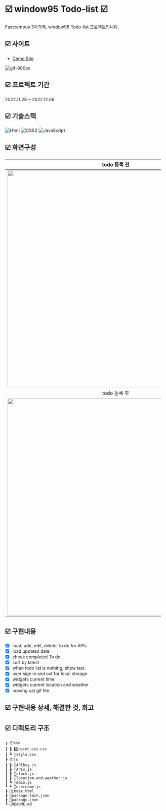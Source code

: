 # ☑️ window95 Todo-list ☑️

Fastcampus 3차과제, window98 Todo-list 프로젝트입니다.

## ☑️ 사이트

- [Demo Site](https://resilient-jalebi-3f6ccb.netlify.app/)

![gif-800px](https://user-images.githubusercontent.com/90189513/205950510-2bd1466b-2862-44c8-92fb-af694174aa01.gif)


## ☑️ 프로젝트 기간

2022.11.28 ~ 2022.12.06

## ☑️ 기술스택

<img alt="Html" src ="https://img.shields.io/badge/HTML-E34F26.svg?&style=for-the-badge&logo=HTML5&logoColor=white"/> <img alt="CSS3" src ="https://img.shields.io/badge/CSS3-FF9933.svg?&style=for-the-badge&logo=CSS3&logoColor=white"/> <img alt="JavaScript" src ="https://img.shields.io/badge/JavaScript-F7DF1E.svg?&style=for-the-badge&logo=JavaScript&logoColor=white"/>

## ☑️ 화면구성

| todo 등록 전 |
| :-------------------------------------------: |
|  <img width="700" src="https://github.com/eun0leee/window98-Todo-list/assets/90189513/8477e226-486a-438b-9495-9cf23f35dbb0"/>|  
| todo 등록 후 |  
| <img width="700" src="https://github.com/eun0leee/window98-Todo-list/assets/90189513/91ee9dab-a072-4d7f-b859-7aaadb1e1bf6"/> |


## ☑️ 구현내용

- [x] load, add, edit, delete To do for APIs
- [x] load updated date
- [x] check completed To do
- [x] sort by latest
- [x] when todo list is nothing, show text.
- [x] user sign in and out for local storage
- [x] widgets current time
- [x] widgets current location and weather
- [x] moving cat gif file

## ☑️ 구현내용 상세, 해결한 것, 회고
## ☑️ 디렉토리 구조
```
┏ 📦css
┃ ┣ #️⃣reset-css.css
┃ ┗ 📜style.css
┣ 📦js
┃ ┣ 📜APIkey.js
┃ ┣ 📜APIs.js
┃ ┣ 📜clock.js
┃ ┣ 📜location-and-weather.js
┃ ┗ 📜main.js
┗ ┗ 📜username.js
┣ 📜index.html
┣ 📜package-lock.json
┣ 📜package.json
┗ 📜README.md
```
